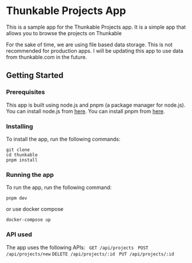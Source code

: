 # Thunkable Projects App

This is a sample app for the Thunkable Projects app. It is a simple app that allows you to browse the projects on Thunkable 

For the sake of time, we are using file based data storage. This is not recommended for production apps. I will be updating this app to use data from thunkable.com in the future.

## Getting Started

### Prerequisites

This app is built using node.js and pnpm (a package manager for node.js). You can install node.js from [here](https://nodejs.org/en/). You can install pnpm from [here](https://pnpm.js.org/en/installation).

### Installing

To install the app, run the following commands:

```
git clone
cd thunkable
pnpm install
```

### Running the app

To run the app, run the following command:

```
pnpm dev
```

or use docker compose 

```
docker-compose up
```

### API used 

The app uses the following APIs:
``` GET /api/projects```
``` POST /api/projects/new``` 
``` DELETE /api/projects/:id ```
``` PUT /api/projects/:id```


